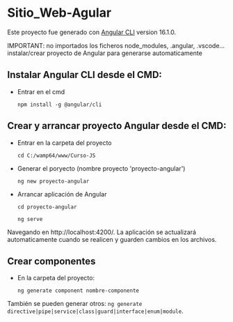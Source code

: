 # Sitio_Web-Agular
Este proyecto fue generado con [Angular CLI](https://github.com/angular/angular-cli) version 16.1.0.

IMPORTANT: no importados los ficheros node_modules, .angular, .vscode... instalar/crear proyecto de Angular para generarse automaticamente

## Instalar Angular CLI desde el CMD:
- Entrar en el cmd

	`npm install -g @angular/cli`

## Crear y arrancar proyecto Angular desde el CMD:
- Entrar en la carpeta del proyecto

	`cd C:/wamp64/www/Curso-JS`

- Generar el poryecto (nombre proyecto 'proyecto-angular')

	`ng new proyecto-angular`

- Arrancar aplicación de Angular

	`cd proyecto-angular`

	`ng serve`

Navegando en http://localhost:4200/. La aplicación se actualizará automaticamente cuando se realicen y guarden cambios en los archivos.

## Crear componentes
- En la carpeta del proyecto:

  `ng generate component nombre-componente`

También se pueden generar otros: `ng generate directive|pipe|service|class|guard|interface|enum|module`.
